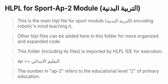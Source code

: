 ## HLPL for Sport-Ap-2 Module (التربية البدنية)
>This is the main hlpl file for sport module (التربية البدنية) encoding robotic's mind teaching it.

>Other hlpl files can be added here in this folder for more organized and expanded code.

>This folder (including its files) is imported by HLPL IDE for execution.

>ap == التعليم الابتدائي

>The number in "ap-2" refers to the educational level "2" of primary education.
